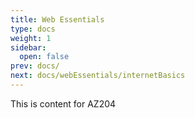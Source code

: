 ```yaml
---
title: Web Essentials
type: docs
weight: 1
sidebar:
  open: false
prev: docs/
next: docs/webEssentials/internetBasics
---
```


This is content for AZ204
